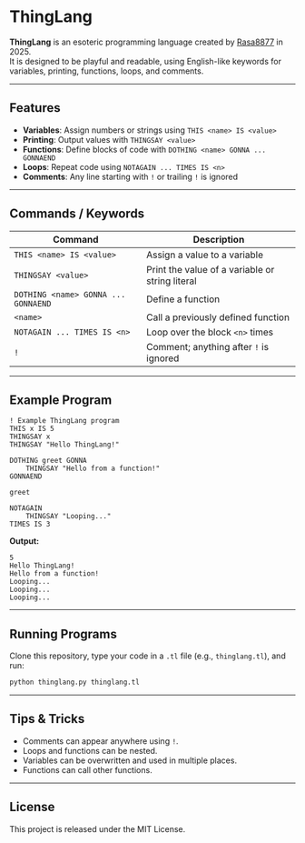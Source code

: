 # ThingLang

**ThingLang** is an esoteric programming language created by [Rasa8877](https://esolangs.org/wiki/User:Rasa8877) in 2025.  
It is designed to be playful and readable, using English-like keywords for variables, printing, functions, loops, and comments.

---

## Features

- **Variables**: Assign numbers or strings using `THIS <name> IS <value>`  
- **Printing**: Output values with `THINGSAY <value>`  
- **Functions**: Define blocks of code with `DOTHING <name> GONNA ... GONNAEND`  
- **Loops**: Repeat code using `NOTAGAIN ... TIMES IS <n>`  
- **Comments**: Any line starting with `!` or trailing `!` is ignored  

---

## Commands / Keywords

| Command | Description |
|---------|-------------|
| `THIS <name> IS <value>` | Assign a value to a variable |
| `THINGSAY <value>` | Print the value of a variable or string literal |
| `DOTHING <name> GONNA ... GONNAEND` | Define a function |
| `<name>` | Call a previously defined function |
| `NOTAGAIN ... TIMES IS <n>` | Loop over the block `<n>` times |
| `!` | Comment; anything after `!` is ignored |

---

## Example Program

```tl
! Example ThingLang program
THIS x IS 5
THINGSAY x
THINGSAY "Hello ThingLang!"

DOTHING greet GONNA
    THINGSAY "Hello from a function!"
GONNAEND

greet

NOTAGAIN
    THINGSAY "Looping..."
TIMES IS 3
````

**Output:**

```
5
Hello ThingLang!
Hello from a function!
Looping...
Looping...
Looping...
```

---

## Running Programs

Clone this repository, type your code in a `.tl` file (e.g., `thinglang.tl`), and run:

```bash
python thinglang.py thinglang.tl
```

---

## Tips & Tricks

* Comments can appear anywhere using `!`.
* Loops and functions can be nested.
* Variables can be overwritten and used in multiple places.
* Functions can call other functions.

---

## License

This project is released under the MIT License.

```